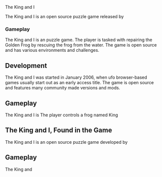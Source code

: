 The King and I

The King and I is an open source puzzle game released by                                                 

### Gameplay

The King and I is an                       puzzle game.   The player is tasked with repairing the Golden Frog by rescuing the frog from the water. The game is open source and has various environments and challenges.   

  

## Development

The King and I was started in January 2006, when                                                                    ufo browser-based games usually start out as an early access title. The game is open source and features many community made versions and mods.         
  
  

## Gameplay

The King and I is                                    The player controls a frog named     King                    
   

## The King and I, Found in the Game

The King and I is an open source puzzle game developed by                                                                                                          
 

## 

## Gameplay

The King and